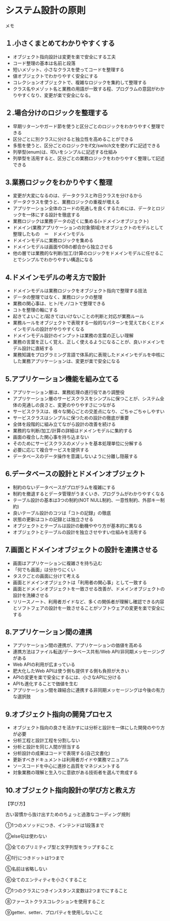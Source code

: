 # システム設計の原則
メモ

## １.小さくまとめてわかりやすくする

- オブジェクト指向設計は変更を楽で安全にする工夫
- コード整理の基本は名前と段落
- 短いメゾット、小さなクラスを使ってコードを整理する
- 値オブジェクトでわかりやすく安全にする
- コレクションオブジェクトで、複雑なロジックを集約して整理する
- クラス名やメゾット名と業務の用語が一致する程、プログラムの意図がわかりやすくなり、変更が楽で安全になる。


## ２.場合分けのロジックを整理する

- 早期リターンやガード節を使うと区分ごとのロジックをわかりやすく整理できる
- 区分ごとに別クラスに分けると独立性を高めることができる
- 多態を使うと、区分ごとのロジックをif文/switch文を使わずに記述できる
- 列挙型(enum)は、叩いをシンプルに記述する仕組み
- 列挙型を活用すると、区分ごとの業務ロジックをわかりやすく整理して記述できる

## 3.業務ロジックをわかりやすく整理

- 変更が大変になるのは、データクラスと昨日クラスを分けるから
- データクラスを使うと、業務ロジックの重複が増える
- アプリケーション全体のコードの見通しを良くするためには、データとロジックを一体にする設計を徹底する
- 業務ロジックは業務データの近くに集める(=ドメインオブジェクト)
- ドメイン(業務アプリケーションの対象領域)をオブジェクトのモデルとして整理したもの　＝　ドメインモデル
- ドメインモデルに業務ロジックを集める
- ドメインモデルは画面やDBの都合から独立させる
- 他の層では業務的な判断/加工/計算のロジックをドメインモデルに任せることでシンプルでわかりやすい構造になる

## 4.ドメインモデルの考え方で設計

- ドメインモデルは業務ロジックをオブジェクト指向で整理する技法
- データの整理ではなく、業務ロジックの整理
- 業務の関心事は、ヒト/モノ/コトで整理できる
- コトを整理の軸にする
- 起きてよいこと/起きてはいけないことの判断と対応が業務ルール
- 業務ルールをオブジェクトで表現する一般的なパターンを覚えておくとドメインモデルの設計がやりやすくなる
- ドメインモデル設計のインプットは業務の言葉の正しい理解
- 業務の言葉を正しく覚え、正しく使えるようになることが、良いドメインモデル設計に直結する
- 業務知識をプログラミング言語で体系的に表現したドメインモデルを中核にした業務アプリケーションは、変更が楽で安全になる

## 5.アプリケーション機能を組み立てる

- アプリケーション層は、業務処理の進行役であり調整役
- アプリケーション層のサービスクラスをシンプルに保つことが、システム全体の見通しの良さと、変更のやりやすさにつながる
- サービスクラスは、様々な関心ごとの交差点になり、ごちゃごちゃしやすい
- サービスクラスはシンプルに保つための設計の徹底が重要
- 全体を段階的に組み立てながら設計の改善を続ける
- 業務的な判断/加工/計算の詳細はドメインモデルに集約する
- 画面の複合した関心事を持ち込まない
- そのためにサービスクラスのメゾットを基本処理単位に分解する
- 必要に応じて複合サービスを提供する
- データベースのデータ操作を意識しないように分離し隠蔽する

## 6.データベースの設計とドメインオブジェクト

- 制約のないデータベースがプロがラムを複雑にする
- 制約を撤退するとデータ管理がうまくいき、プログラムがわかりやすくなる
- テーブル設計の基本は3つの制約(NOT NULL制約、一意性制約、外部キー制約)
- 良いテーブル設計のコツは「コトの記録」の徹底
- 状態の更新はコトの記録とは独立させる
- オブジェクトとテーブルは設計の動機ややり方が基本的に異なる
- オブジェクトとテーブルの設計を独立させやすい仕組みを活用する

## 7.画面とドメインオブジェクトの設計を連携させる

- 画面はアプリケーションに複雑さを持ち込む
- 「何でも画面」は分かりにくい
- タスクごとの画面に分けて考える
- 画面とドメインオブジェクトは「利用者の関心事」として一致する
- 画面とドメインオブジェクトを一致させる改善が、ドメインオブジェクトの設計を洗練させる
- リリースノート、利用者ガイドなど、多くの関係者が理解し確認できる内容とソフトフェアの設計を一致させることがソフトウェアの変更を楽で安全にする

## 8.アプリケーション間の連携

- アプリケーション間の連携が、アプリケーションの価値を高める
- 連携方法はファイル転送/データベース共有/Web API/非同期メッセージングがある
- Web APIの利用が広まっている
- 肥大化したWeb APIは使う側も提供する側も負担が大きい
- APIの変更を楽で安全にするには、小さなAPIに分ける
- APIも進化することで価値を生む
- アプリケーション間を疎結合に連携する非同期メッセージングは今後の有力な選択肢

## 9.オブジェクト指向の開発プロセス

- オブジェクト指向の良さを活かすには分析と設計を一体にした開発のやり方が必要
- 分析工程と設計工程を分割しない
- 分析と設計を同じ人間が担当する
- 分析設計の成果はコードで表現する(自己文書化)
- 更新すべきドキュメントは利用者ガイドや業務マニュアル
- ソースコードを中心に進捗と品質をマネジメントする
- 対象業務の理解と生入りに意欲がある技術者を選んで育成する

## 10.オブジェクト指向設計の学び方と教え方
【学び方】

古い習慣から抜け出すためのちょっと過激なコーディング規則

①1つのメソッドにつき、インテンドは1段落まで

②else句は使わない

③全てのプリミティブ型と文字列型をラップすること

④1行につきドットは1つまで

⑤名前は省略しない

⑥全てのエンティティを小さくすること

⑦1つのクラスにつきインスタンス変数は2つまでにすること

⑧ファーストクラスコレクションを使用すること

⑨getter、setter、プロパティを使用しないこと
